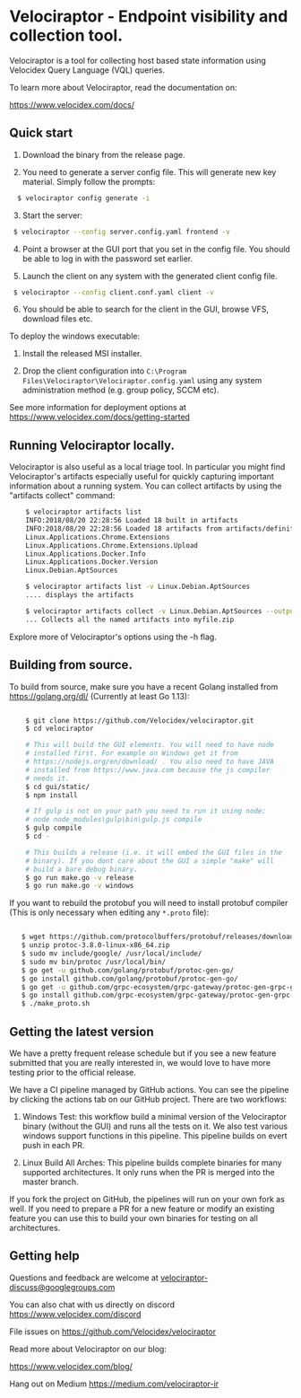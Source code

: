 # Velociraptor - Endpoint visibility and collection tool.

Velociraptor is a tool for collecting host based state information
using Velocidex Query Language (VQL) queries.

To learn more about Velociraptor, read the documentation on:

   https://www.velocidex.com/docs/

## Quick start

1. Download the binary from the release page.

2. You need to generate a server config file. This will generate new
   key material. Simply follow the prompts:

```bash
  $ velociraptor config generate -i
```

3. Start the server:

```bash
 $ velociraptor --config server.config.yaml frontend -v
```

4. Point a browser at the GUI port that you set in the config
   file. You should be able to log in with the password set earlier.

5. Launch the client on any system with the generated client config file.

```bash
 $ velociraptor --config client.conf.yaml client -v
```

6. You should be able to search for the client in the GUI, browse VFS,
   download files etc.

To deploy the windows executable:

1. Install the released MSI installer.

2. Drop the client configuration into `C:\Program Files\Velociraptor\Velociraptor.config.yaml`
using any system administration method (e.g. group policy, SCCM etc).

See more information for deployment options at
https://www.velocidex.com/docs/getting-started

## Running Velociraptor locally.

Velociraptor is also useful as a local triage tool. In particular you
might find Velociraptor's artifacts especially useful for quickly
capturing important information about a running system. You can
collect artifacts by using the "artifacts collect" command:

```bash
    $ velociraptor artifacts list
    INFO:2018/08/20 22:28:56 Loaded 18 built in artifacts
    INFO:2018/08/20 22:28:56 Loaded 18 artifacts from artifacts/definitions/
    Linux.Applications.Chrome.Extensions
    Linux.Applications.Chrome.Extensions.Upload
    Linux.Applications.Docker.Info
    Linux.Applications.Docker.Version
    Linux.Debian.AptSources

    $ velociraptor artifacts list -v Linux.Debian.AptSources
    .... displays the artifacts

    $ velociraptor artifacts collect -v Linux.Debian.AptSources --output myfile.zip
    ... Collects all the named artifacts into myfile.zip
```

Explore more of Velociraptor's options using the -h flag.

## Building from source.

To build from source, make sure you have a recent Golang installed
from https://golang.org/dl/ (Currently at least Go 1.13):

```bash

    $ git clone https://github.com/Velocidex/velociraptor.git
    $ cd velociraptor

    # This will build the GUI elements. You will need to have node
    # installed first. For example on Windows get it from
    # https://nodejs.org/en/download/ . You also need to have JAVA
    # installed from https://www.java.com because the js compiler
    # needs it.
    $ cd gui/static/
    $ npm install

    # If gulp is not on your path you need to run it using node:
    # node node_modules\gulp\bin\gulp.js compile
    $ gulp compile
    $ cd -

    # This builds a release (i.e. it will embed the GUI files in the
    # binary). If you dont care about the GUI a simple "make" will
    # build a bare debug binary.
    $ go run make.go -v release
    $ go run make.go -v windows
```

If you want to rebuild the protobuf you will need to install protobuf
compiler (This is only necessary when editing any `*.proto` file):

```bash

   $ wget https://github.com/protocolbuffers/protobuf/releases/download/v3.8.0/protoc-3.8.0-linux-x86_64.zip
   $ unzip protoc-3.8.0-linux-x86_64.zip
   $ sudo mv include/google/ /usr/local/include/
   $ sudo mv bin/protoc /usr/local/bin/
   $ go get -u github.com/golang/protobuf/protoc-gen-go/
   $ go install github.com/golang/protobuf/protoc-gen-go/
   $ go get -u github.com/grpc-ecosystem/grpc-gateway/protoc-gen-grpc-gateway
   $ go install github.com/grpc-ecosystem/grpc-gateway/protoc-gen-grpc-gateway
   $ ./make_proto.sh

```

## Getting the latest version

We have a pretty frequent release schedule but if you see a new
feature submitted that you are really interested in, we would love to
have more testing prior to the official release.

We have a CI pipeline managed by GitHub actions. You can see the
pipeline by clicking the actions tab on our GitHub project. There are
two workflows:

1. Windows Test: this workflow build a minimal version of the
   Velociraptor binary (without the GUI) and runs all the tests on
   it. We also test various windows support functions in this
   pipeline. This pipeline builds on evert push in each PR.

2. Linux Build All Arches: This pipeline builds complete binaries for
   many supported architectures. It only runs when the PR is merged
   into the master branch.

If you fork the project on GitHub, the pipelines will run on your own
fork as well. If you need to prepare a PR for a new feature or modify
an existing feature you can use this to build your own binaries for
testing on all architectures.


## Getting help

Questions and feedback are welcome at velociraptor-discuss@googlegroups.com

You can also chat with us directly on discord https://www.velocidex.com/discord

File issues on https://github.com/Velocidex/velociraptor

Read more about Velociraptor on our blog:

https://www.velocidex.com/blog/

Hang out on Medium https://medium.com/velociraptor-ir
